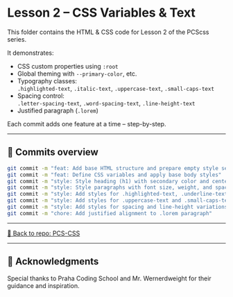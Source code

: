 # Lesson 2 – CSS Variables & Text

This folder contains the HTML & CSS code for Lesson 2 of the PCScss series.  

It demonstrates:

- CSS custom properties using `:root`
- Global theming with `--primary-color`, etc.
- Typography classes:  
  `.highlighted-text`, `.italic-text`, `.uppercase-text`, `.small-caps-text`
- Spacing control:  
  `.letter-spacing-text`, `.word-spacing-text`, `.line-height-text`
- Justified paragraph (`.lorem`)

Each commit adds one feature at a time – step-by-step.

---

## 🩾 Commits overview

```bash
git commit -m "feat: Add base HTML structure and prepare empty style section"
git commit -m "feat: Define CSS variables and apply base body styles"
git commit -m "style: Style heading (h1) with secondary color and center alignment"
git commit -m "style: Style paragraphs with font size, weight, and spacing"
git commit -m "style: Add styles for .highlighted-text, .underline-text, and .italic-text"
git commit -m "style: Add styles for .uppercase-text and .small-caps-text"
git commit -m "style: Add styles for spacing and line-height variations"
git commit -m "chore: Add justified alignment to .lorem paragraph"
```

---

[📁 Back to repo: PCS-CSS](https://github.com/TartsRGL/PCS-CSS/blob/main/L2_CSS_VARS_TEXT/L2_readme.md)

---

## 🙏 Acknowledgments

Special thanks to Praha Coding School and Mr. Wernerdweight for their guidance and inspiration.
